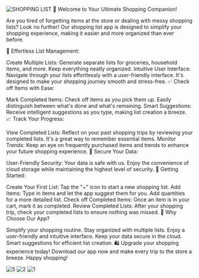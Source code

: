 ![SHOPPING LIST](https://github.com/enkdeveloper/ShoppingList/assets/119349974/3235bf4e-bd2c-499e-8b12-6820aa4a881d)
🛒 Welcome to Your Ultimate Shopping Companion!

Are you tired of forgetting items at the store or dealing with messy shopping lists? Look no further! Our shopping list app is designed to simplify your shopping experience, making it easier and more organized than ever before.

📝 Effortless List Management:

Create Multiple Lists: Generate separate lists for groceries, household items, and more. Keep everything neatly organized.
Intuitive User Interface: Navigate through your lists effortlessly with a user-friendly interface. It's designed to make your shopping journey smooth and stress-free.
✅ Check off Items with Ease:

Mark Completed Items: Check off items as you pick them up. Easily distinguish between what's done and what's remaining.
Smart Suggestions: Receive intelligent suggestions as you type, making list creation a breeze.
📈 Track Your Progress:

View Completed Lists: Reflect on your past shopping trips by reviewing your completed lists. It's a great way to remember essential items.
Monitor Trends: Keep an eye on frequently purchased items and trends to enhance your future shopping experience.
🔐 Secure Your Data:

User-Friendly Security: Your data is safe with us. Enjoy the convenience of cloud storage while maintaining the highest level of security.
🚀 Getting Started:

Create Your First List: Tap the "+" icon to start a new shopping list.
Add Items: Type in items and let the app suggest them for you. Add quantities for a more detailed list.
Check off Completed Items: Once an item is in your cart, mark it as completed.
Review Completed Lists: After your shopping trip, check your completed lists to ensure nothing was missed.
🌟 Why Choose Our App?

Simplify your shopping routine.
Stay organized with multiple lists.
Enjoy a user-friendly and intuitive interface.
Keep your data secure in the cloud.
Smart suggestions for efficient list creation.
🛍️ Upgrade your shopping experience today! Download our app now and make every trip to the store a breeze. Happy shopping!

![5](https://github.com/enkdeveloper/ShoppingList/assets/119349974/ffa4849d-8161-490e-849d-cb5b1966d0b1)
![2](https://github.com/enkdeveloper/ShoppingList/assets/119349974/c9dac5f6-70bd-4ca5-8135-a349a564db09)
![1](https://github.com/enkdeveloper/ShoppingList/assets/119349974/d8a58a40-8d74-492c-81f0-bab0c9b13813)

